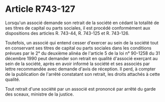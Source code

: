 # Article R743-127

Lorsqu'un associé demande son retrait de la société en cédant la totalité de ses titres de capital ou parts sociales, il est procédé conformément aux dispositions des articles R. 743-44, R. 743-125 et R. 743-126.

Toutefois, un associé qui entend cesser d'exercer au sein de la société tout en conservant ses titres de capital ou parts sociales dans les conditions prévues par le 2° du deuxième alinéa de l'article 5 de la loi n° 90-1258 du 31 décembre 1990 peut demander son retrait en qualité d'associé exerçant au sein de la société, après en avoir informé la société et ses associés par lettre recommandée avec demande d'avis de réception. Il perd, à compter de la publication de l'arrêté constatant son retrait, les droits attachés à cette qualité.

Tout retrait d'une société par un associé est prononcé par arrêté du garde des sceaux, ministre de la justice.
